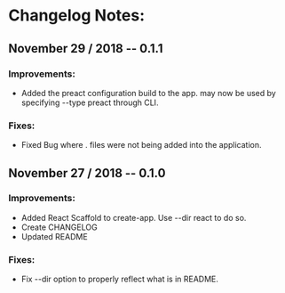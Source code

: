 # Changelog Notes:

## November 29 / 2018  -- 0.1.1

### Improvements:
 * Added the preact configuration build to the app. may now be used by specifying --type preact through CLI.

### Fixes:
 * Fixed Bug where . files were not being added into the application.



## November 27 / 2018  -- 0.1.0

### Improvements:
 * Added React Scaffold to create-app. Use --dir react to do so.
 * Create CHANGELOG
 * Updated README

### Fixes:
* Fix --dir option to properly reflect what is in README.